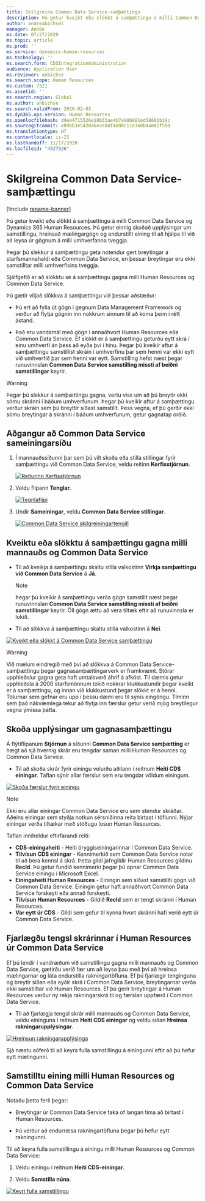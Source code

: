 ```yaml
---
title: Skilgreina Common Data Service-samþættingu
description: Þú getur kveikt eða slökkt á samþættingu á milli Common Data Service og Dynamics 365 Human Resources. Þú getur einnig skoðað upplýsingar um samstillingu, hreinsað mælingargögn og endurstillt eining til að hjálpa til við að leysa úr gögnum á milli umhverfanna tveggja.
author: andreabichsel
manager: AnnBe
ms.date: 07/27/2020
ms.topic: article
ms.prod: ''
ms.service: dynamics-human-resources
ms.technology: ''
ms.search.form: CDSIntegrationAdministration
audience: Application User
ms.reviewer: anbichse
ms.search.scope: Human Resources
ms.custom: 7521
ms.assetid: ''
ms.search.region: Global
ms.author: anbichse
ms.search.validFrom: 2020-02-03
ms.dyn365.ops.version: Human Resources
ms.openlocfilehash: d9ee4715526e18b33ae4b7e90b081ed5868bb19c
ms.sourcegitcommit: e89bb3e5420a6ece84f4e80c11e360b4a042f59d
ms.translationtype: HT
ms.contentlocale: is-IS
ms.lasthandoff: 11/17/2020
ms.locfileid: "4527926"
---
```

# <a name="configure-common-data-service-integration"></a>Skilgreina Common Data Service-samþættingu

[!include [rename-banner](~/includes/cc-data-platform-banner.md)]

Þú getur kveikt eða slökkt á samþættingu á milli Common Data Service og Dynamics 365 Human Resources. Þú getur einnig skoðað upplýsingar um samstillingu, hreinsað mælingargögn og endurstillt eining til að hjálpa til við að leysa úr gögnum á milli umhverfanna tveggja.

Þegar þú slekkur á samþættingu geta notendur gert breytingar á starfsmannahaldi eða Common Data Service, en þessar breytingar eru ekki samstilltar milli umhverfisins tveggja.

Sjálfgefið er að slökktu sé á samþættingu gagna milli Human Resources og Common Data Service.

Þú gætir viljað slökkva á samþættingu við þessar aðstæður:

- Þú ert að fylla út gögn í gegnum Data Management Framework og verður að flytja gögnin inn nokkrum sinnum til að koma þeim í rétt ástand.

- Það eru vandamál með gögn í annaðhvort Human Resources eða Common Data Service. Ef slökkt er á samþættingu geturðu eytt skrá í einu umhverfi án þess að eyða því í hinu. Þegar þú kveikir aftur á samþættingu samstillist skráin í umhverfinu þar sem henni var ekki eytt við umhverfið þar sem henni var eytt. Samstilling hefst næst þegar runuvinnslan **Common Data Service samstilling missti af beiðni samstillingar** keyrir.

> [!WARNING]
> Þegar þú slekkur á samþættingu gagna, vertu viss um að þú breytir ekki sömu skránni í báðum umhverfunum. Þegar þú kveikir aftur á samþættingu verður skráin sem þú breyttir síðast samstillt. Þess vegna, ef þú gerðir ekki sömu breytingar á skránni í báðum umhverfunum, getur gagnatap orðið.

## <a name="access-the-common-data-service-integration-page"></a>Aðgangur að Common Data Service sameiningarsíðu

1. Í mannauðssíðunni þar sem þú vilt skoða eða stilla stillingar fyrir samþættingu við Common Data Service, veldu reitinn **Kerfisstjórnun**.

    [![Reiturinn Kerfisstjórnun](./media/hr-select-system-administration.png)](./media/hr-select-system-administration.png)

2. Veldu flipann **Tenglar**.

    [![Tegnlaflipi](./media/hr-system-administration-links.png)](./media/hr-system-administration-links.png)

3. Undir **Sameiningar**, veldu **Common Data Service stillingar**.

    [![Common Data Service skilgreiningartengill](./media/hr-select-common-data-service-configuration.png)](./media/hr-select-common-data-service-configuration.png)

## <a name="turn-data-integration-between-human-resources-and-common-data-service-on-or-off"></a>Kveiktu eða slökktu á samþættingu gagna milli mannauðs og Common Data Service

- Til að kveikja á samþættingu skaltu stilla valkostinn **Virkja samþættingu við Common Data Service** á **Já**.

    > [!NOTE]
    > Þegar þú kveikir á samþættingu verða gögn samstillt næst þegar runuvinnslan **Common Data Service samstilling missti af beiðni samstillingar** keyrir. Öll gögn ættu að vera tiltæk eftir að runuvinnsla er lokið.

- Til að slökkva á samþættingu skaltu stilla valkostinn á **Nei**.

[![Kveikt eða slökkt á Common Data Service samþættingu](./media/hr-enable-or-disable-common-data-service-integration.png)](./media/hr-enable-or-disable-common-data-service-integration.png)

> [!WARNING]
> Við mælum eindregið með því að slökkva á Common Data Service-samþættingu þegar gagnasamþættingarverk er framkvæmt. Stórar upphleðslur gagna geta haft umtalsverð áhrif á afköst. Til dæmis getur upphleðsla á 2000 starfsmönnum tekið nokkrar klukkustundir þegar kveikt er á samþættingu, og innan við klukkustund þegar slökkt er á henni. Tölurnar sem gefnar eru upp í þessu dæmi eru til sýnis eingöngu. Tíminn sem það nákvæmlega tekur að flytja inn færslur getur verið mjög breytilegur vegna ýmissa þátta.

## <a name="view-data-integration-details"></a>Skoða upplýsingar um gagnasamþættingu

Á flýtiflipanum **Stjórnun** á síðunni **Common Data Service samþætting** er hægt að sjá hvernig skrár eru tengdar saman milli Human Resources og Common Data Service.

- Til að skoða skrár fyrir einingu velurðu aðilann í reitnum **Heiti CDS einingar**. Taflan sýnir allar færslur sem eru tengdar völdum einingum.

[![Skoða færslur fyrir einingu](./media/hr-common-data-service-configuration-view-entity.png)](./media/hr-common-data-service-configuration-view-entity.png)

> [!NOTE]
> Ekki eru allar einingar Common Data Service eru sem stendur skráðar. Aðeins einingar sem styðja notkun sérsniðinna reita birtast í töflunni. Nýjar einingar verða tiltækar með stöðugu losun Human Resources.

Taflan inniheldur eftirfarandi reiti:

- **CDS-einingaheiti** - Heiti öryggiseiningarinnar í Common Data Service.
- **Tilvísun CDS einingar** - Kennimerkið sem Common Data Service notar til að bera kennsl á skrá. Þetta gildi jafngildir Human Resources gildinu **RecId**. Þú getur fundið kennimerki þegar þú opnar Common Data Service einingu í Microsoft Excel.
- **Einingaheiti Human Resources** - Einingin sem síðast samstillti gögn við Common Data Service. Einingin getur haft annaðhvort Common Data Service forskeyti eða annað forskeyti.
- **Tilvísun Human Resources** - Gildið **RecId** sem er tengt skránni í Human Resources.
- **Var eytt úr CDS** - Gildi sem gefur til kynna hvort skránni hafi verið eytt úr Common Data Service.

## <a name="remove-the-association-of-a-record-in-human-resources-from-common-data-service"></a>Fjarlægðu tengsl skrárinnar í Human Resources úr Common Data Service

Ef þú lendir í vandræðum við samstillingu gagna milli mannauðs og Common Data Service, gætirðu verið fær um að leysa þau með því að hreinsa mælingarnar og láta endurstilla rakningartöfluna. Ef þú fjarlægir tenginguna og breytir síðan eða eyðir skrá í Common Data Service, breytingarnar verða ekki samstilltar við Human Resources. Ef þú gerir breytingar á Human Resources verður ný rekja rakningarskrá til og færslan uppfærð í Common Data Service.

- Til að fjarlægja tengsl skrár milli mannauðs og Common Data Service, veldu eininguna í reitnum **Heiti CDS einingar** og veldu síðan **Hreinsa rakningarupplýsingar**.

[![Hreinsun rakningarupplýsinga](./media/hr-common-data-service-configuration-clear-tracking.png)](./media/hr-common-data-service-configuration-clear-tracking.png)

Sjá næstu aðferð til að keyra fulla samstillingu á einingunni eftir að þú hefur eytt mælingunni.

## <a name="sync-an-entity-between-human-resources-and-common-data-service"></a>Samstilltu eining milli Human Resources og Common Data Service

Notaðu þetta ferli þegar:

- Breytingar úr Common Data Service taka of langan tíma að birtast í Human Resources.

- Þú verður að endurræsa rakningartöfluna þegar þú hefur eytt rakningunni.

Til að keyra fulla samstillingu á einingu milli Human Resources og Common Data Service:

1. Veldu einingu í reitnum **Heiti CDS-einingar**.

2. Veldu **Samstilla núna**.

[![Keyri fulla samstillingu](./media/hr-common-data-service-configuration-sync-now.png)](./media/hr-common-data-service-configuration-sync-now.png)


